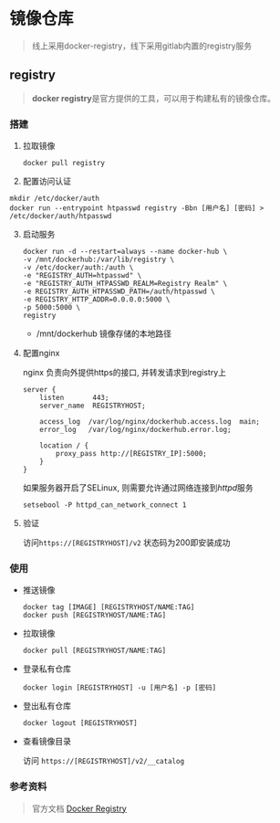 # 镜像仓库

>  线上采用docker-registry，线下采用gitlab内置的registry服务

## registry

> **docker registry**是官方提供的工具，可以用于构建私有的镜像仓库。

### 搭建

1. 拉取镜像

   ```shell
   docker pull registry
   ```

2. 配置访问认证

  ```shell
  mkdir /etc/docker/auth
  docker run --entrypoint htpasswd registry -Bbn [用户名] [密码] > /etc/docker/auth/htpasswd
  ```

3. 启动服务

   ```shell
   docker run -d --restart=always --name docker-hub \
   -v /mnt/dockerhub:/var/lib/registry \
   -v /etc/docker/auth:/auth \
   -e "REGISTRY_AUTH=htpasswd" \
   -e "REGISTRY_AUTH_HTPASSWD_REALM=Registry Realm" \
   -e REGISTRY_AUTH_HTPASSWD_PATH=/auth/htpasswd \
   -e REGISTRY_HTTP_ADDR=0.0.0.0:5000 \
   -p 5000:5000 \
   registry
   ```

   - /mnt/dockerhub  镜像存储的本地路径

4. 配置nginx

   nginx 负责向外提供https的接口, 并转发请求到registry上

   ```nginx
   server {
       listen       443;
       server_name  REGISTRYHOST;

       access_log  /var/log/nginx/dockerhub.access.log  main;
       error_log   /var/log/nginx/dockerhub.error.log;

       location / {
           proxy_pass http://[REGISTRY_IP]:5000;
       }
   }
   ```

   如果服务器开启了SELinux, 则需要允许通过网络连接到*httpd*服务

   ```shell
   setsebool -P httpd_can_network_connect 1
   ```

5. 验证

   访问`https://[REGISTRYHOST]/v2`  状态码为200即安装成功

### 使用

- 推送镜像

  ```shell
  docker tag [IMAGE] [REGISTRYHOST/NAME:TAG]
  docker push [REGISTRYHOST/NAME:TAG]
  ```

- 拉取镜像

  ```shell
  docker pull [REGISTRYHOST/NAME:TAG]
  ```

- 登录私有仓库

  ```shell
  docker login [REGISTRYHOST] -u [用户名] -p [密码]
  ```

- 登出私有仓库

  ```shell
  docker logout [REGISTRYHOST]
  ```

- 查看镜像目录

  访问 `https://[REGISTRYHOST]/v2/__catalog`

### 参考资料

> 官方文档 [Docker Registry](https://docs.docker.com/registry/)